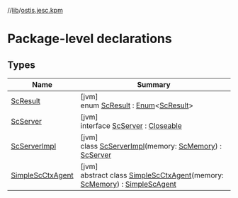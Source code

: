 //[lib](../../index.md)/[ostis.jesc.kpm](index.md)

# Package-level declarations

## Types

| Name | Summary |
|---|---|
| [ScResult](-sc-result/index.md) | [jvm]<br>enum [ScResult](-sc-result/index.md) : [Enum](https://kotlinlang.org/api/latest/jvm/stdlib/kotlin/-enum/index.html)&lt;[ScResult](-sc-result/index.md)&gt; |
| [ScServer](-sc-server/index.md) | [jvm]<br>interface [ScServer](-sc-server/index.md) : [Closeable](https://docs.oracle.com/javase/8/docs/api/java/io/Closeable.html) |
| [ScServerImpl](-sc-server-impl/index.md) | [jvm]<br>class [ScServerImpl](-sc-server-impl/index.md)(memory: [ScMemory](../ostis.jesc.memory/-sc-memory/index.md)) : [ScServer](-sc-server/index.md) |
| [SimpleScCtxAgent](-simple-sc-ctx-agent/index.md) | [jvm]<br>abstract class [SimpleScCtxAgent](-simple-sc-ctx-agent/index.md)(memory: [ScMemory](../ostis.jesc.memory/-sc-memory/index.md)) : [SimpleScAgent](../ostis.jesc.kpm.agent/-simple-sc-agent/index.md) |
